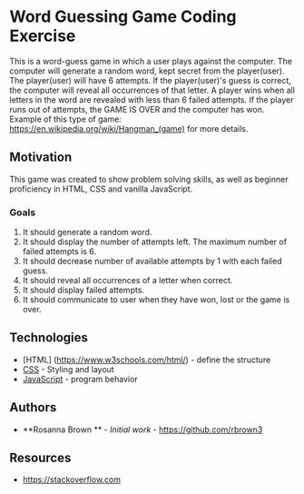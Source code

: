 # Word Guessing Game Coding Exercise

This is a word-guess game in which a user plays against the computer.
The computer will generate a random word, kept secret from the player(user).
The player(user) will have 6 attempts.
If the player(user)'s guess is correct, the computer will reveal all occurrences of that letter.
A player wins when all letters in the word are revealed with less than 6 failed attempts.
If the player runs out of attempts, the GAME  IS OVER and the computer has won.
Example of this type of game: https://en.wikipedia.org/wiki/Hangman_(game) for more details.

## Motivation

This game was created to show problem solving skills, as well as beginner proficiency in HTML, CSS and vanilla JavaScript.  


### Goals

1) It should generate a random word.
2) It should display the number of attempts left. The maximum number of failed attempts is 6.
3) It should decrease number of available attempts by 1 with each failed guess.
4) It should reveal all occurrences of a letter when correct.
5) It should display failed attempts.
5) It should communicate to user when they have won, lost or the game is over.


## Technologies

* [HTML] (https://www.w3schools.com/html/) - define the structure
* [CSS](https://www.w3schools.com/css/) - Styling and layout
* [JavaScript](https://www.w3schools.com/js/) - program behavior

## Authors

* **Rosanna Brown ** - *Initial work* - https://github.com/rbrown3


## Resources

* https://stackoverflow.com

